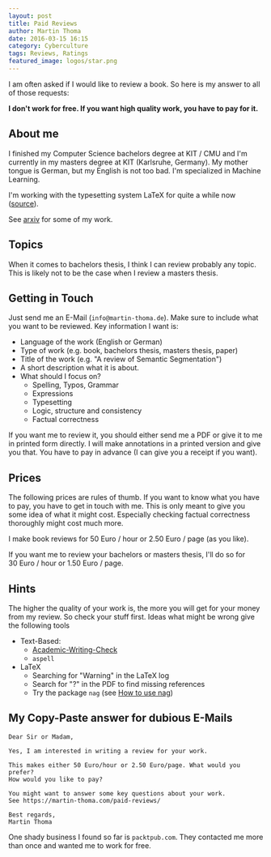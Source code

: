 ```yaml
---
layout: post
title: Paid Reviews
author: Martin Thoma
date: 2016-03-15 16:15
category: Cyberculture
tags: Reviews, Ratings
featured_image: logos/star.png
---
```

I am often asked if I would like to review a book. So here is my answer to
all of those requests:

**I don't work for free. If you want high quality work, you have to pay for it.**


## About me

I finished my Computer Science bachelors degree at KIT / CMU and I'm currently
in my masters degree at KIT (Karlsruhe, Germany). My mother tongue is German,
but my English is not too bad. I'm specialized in Machine Learning.

I'm working with the typesetting system LaTeX for quite a while now
([source](https://github.com/MartinThoma/LaTeX-examples/)).

See [arxiv](http://arxiv.org/a/thoma_m_1.html) for some of my work.


## Topics

When it comes to bachelors thesis, I think I can review probably any topic.
This is likely not to be the case when I review a masters thesis.


## Getting in Touch

Just send me an E-Mail (`info@martin-thoma.de`). Make sure to include what you
want to be reviewed. Key information I want is:

* Language of the work (English or German)
* Type of work (e.g. book, bachelors thesis, masters thesis, paper)
* Title of the work (e.g. "A review of Semantic Segmentation")
* A short description what it is about.
* What should I focus on?
    * Spelling, Typos, Grammar
    * Expressions
    * Typesetting
    * Logic, structure and consistency
    * Factual correctness

If you want me to review it, you should either send me a PDF or give it to me
in printed form directly. I will make annotations in a printed version and give
you that. You have to pay in advance (I can give you a receipt if you want).


## Prices

The following prices are rules of thumb. If you want to know what you have to
pay, you have to get in touch with me. This is only meant to give you some
idea of what it might cost. Especially checking factual correctness thoroughly
might cost much more.

I make book reviews for 50&nbsp;Euro&nbsp;/&nbsp;hour or
2.50&nbsp;Euro&nbsp;/&nbsp;page (as you like).

If you want me to review your bachelors or masters thesis, I'll do
so for 30&nbsp;Euro&nbsp;/&nbsp;hour or 1.50&nbsp;Euro&nbsp;/&nbsp;page.


## Hints

The higher the quality of your work is, the more you will get for your money
from my review. So check your stuff first. Ideas what might be wrong give the
following tools

* Text-Based:
    * [Academic-Writing-Check](https://github.com/devd/Academic-Writing-Check)
    * `aspell`
* LaTeX
    * Searching for "Warning" in the LaTeX log
    * Search for "?" in the PDF to find missing references
    * Try the package `nag` (see [How to use nag](http://tex.stackexchange.com/q/117751/5645))


## My Copy-Paste answer for dubious E-Mails

```text
Dear Sir or Madam,

Yes, I am interested in writing a review for your work.

This makes either 50 Euro/hour or 2.50 Euro/page. What would you prefer?
How would you like to pay?

You might want to answer some key questions about your work.
See https://martin-thoma.com/paid-reviews/

Best regards,
Martin Thoma
```

One shady business I found so far is `packtpub.com`. They contacted me more
than once and wanted me to work for free.
